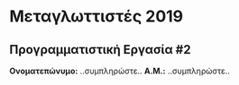 # Μεταγλωττιστές 2019
## Προγραμματιστική Εργασία #2

**Ονοματεπώνυμο:** ..συμπληρώστε..
**Α.Μ.:** ..συμπληρώστε..


